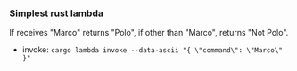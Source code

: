 ### Simplest rust lambda
If receives "Marco" returns "Polo", if other than "Marco", returns "Not Polo".

* invoke:
`cargo lambda invoke --data-ascii "{ \"command\": \"Marco\" }"`